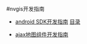 #nvgis开发指南
* [android SDK开发指南](./android/android-index.md)    [目录](./android/tableOfContents.md)

* [ajax地图组件开发指南](./ajax/ajax-index.md)
